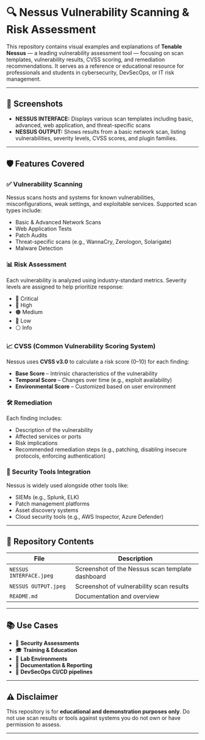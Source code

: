 # 🔍 Nessus Vulnerability Scanning & Risk Assessment

This repository contains visual examples and explanations of **Tenable Nessus** — a leading vulnerability assessment tool — focusing on scan templates, vulnerability results, CVSS scoring, and remediation recommendations. It serves as a reference or educational resource for professionals and students in cybersecurity, DevSecOps, or IT risk management.

---

## 📸 Screenshots

- **NESSUS INTERFACE:** Displays various scan templates including basic, advanced, web application, and threat-specific scans 
- **NESSUS OUTPUT:** Shows results from a basic network scan, listing vulnerabilities, severity levels, CVSS scores, and plugin families.

---

## 🛡️ Features Covered

### ✅ Vulnerability Scanning

Nessus scans hosts and systems for known vulnerabilities, misconfigurations, weak settings, and exploitable services. Supported scan types include:

- Basic & Advanced Network Scans
- Web Application Tests
- Patch Audits
- Threat-specific scans (e.g., WannaCry, Zerologon, Solarigate)
- Malware Detection

### 📊 Risk Assessment

Each vulnerability is analyzed using industry-standard metrics. Severity levels are assigned to help prioritize response:

- 🔴 Critical  
- 🔶 High  
- 🟠 Medium  
- 🔵 Low  
- ⚪ Info  

### 📈 CVSS (Common Vulnerability Scoring System)

Nessus uses **CVSS v3.0** to calculate a risk score (0–10) for each finding:

- **Base Score** – Intrinsic characteristics of the vulnerability  
- **Temporal Score** – Changes over time (e.g., exploit availability)  
- **Environmental Score** – Customized based on user environment

### 🛠️ Remediation

Each finding includes:

- Description of the vulnerability
- Affected services or ports
- Risk implications
- Recommended remediation steps (e.g., patching, disabling insecure protocols, enforcing authentication)

### 🔧 Security Tools Integration

Nessus is widely used alongside other tools like:

- SIEMs (e.g., Splunk, ELK)
- Patch management platforms
- Asset discovery systems
- Cloud security tools (e.g., AWS Inspector, Azure Defender)

---

## 📁 Repository Contents

| File | Description |
|------|-------------|
| `NESSUS INTERFACE.jpeg` | Screenshot of the Nessus scan template dashboard |
| `NESSUS OUTPUT.jpeg` | Screenshot of vulnerability scan results |
| `README.md` | Documentation and overview |

---

## 📚 Use Cases

- 🔐 **Security Assessments**
- 🎓 **Training & Education**
- 🧪 **Lab Environments**
- 📑 **Documentation & Reporting**
- 🧰 **DevSecOps CI/CD pipelines**

---

## ⚠️ Disclaimer

This repository is for **educational and demonstration purposes only**. Do not use scan results or tools against systems you do not own or have permission to assess.

---

